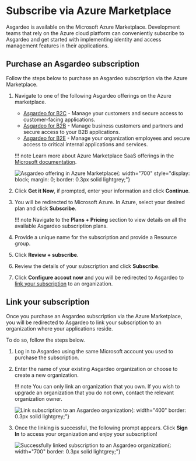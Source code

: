 # Subscribe via Azure Marketplace

Asgardeo is available on the Microsoft Azure Marketplace. Development teams that rely on the Azure cloud platform can conveniently subscribe to Asgardeo and get started with implementing identity and access management features in their applications.

## Purchase an Asgardeo subscription

Follow the steps below to purchase an Asgardeo subscription via the Azure Marketplace.

1. Navigate to one of the following Asgardeo offerings on the Azure marketplace.

    - [Asgardeo for B2C](https://azuremarketplace.microsoft.com/en-us/marketplace/apps/wso2inc1602241248883.asgardeo_b2c?tab=Overview) - Manage your customers and secure access to customer-facing applications.
    - [Asgardeo for B2B](https://azuremarketplace.microsoft.com/en-us/marketplace/apps/wso2inc1602241248883.asgardeo_b2b?tab=Overview) - Manage business customers and partners and secure access to your B2B applications.
    - [Asgardeo for B2E](https://azuremarketplace.microsoft.com/en-us/marketplace/apps/wso2inc1602241248883.asgardeo_b2e_enterprise?tab=Overview) - Manage your organization employees and secure access to critical internal applications and services.

    !!! note
        Learn more about Azure Marketplace SaaS offerings in the [Microsoft documentation](https://learn.microsoft.com/en-us/marketplace/purchase-saas-offer-in-azure-portal).

    ![Asgardeo offering in Azure Marketplace]({{base_path}}/assets/img/guides/subscriptions/asgardeo-offering-azure-marketplace.png){: width="700" style="display: block; margin: 0; border: 0.3px solid lightgrey;"}


2. Click **Get it Now**, if prompted, enter your information and click **Continue**.

3. You will be redirected to Microsoft Azure. In Azure, select your desired plan and click **Subscribe**.

    !!! note
        Navigate to the **Plans + Pricing** section to view details on all the available Asgardeo subscription plans.

4. Provide a unique name for the subscription and provide a Resource group.

5. Click **Review + subscribe**.

6. Review the details of your subscription and click **Subscribe**.

7. Click **Configure accout now** and you will be redirected to Asgardeo to [link your subscription](#link-your-subscription) to an organization.


## Link your subscription

Once you purchase an Asgardeo subscription via the Azure Marketplace, you will be redirected to Asgardeo to link your subscription to an organization where your applications reside.

To do so, follow the steps below.

1. Log in to Asgardeo using the same Microsoft account you used to purchase the subscription.

2. Enter the name of your existing Asgardeo organization or choose to create a new organization.

    !!! note
        You can only link an organization that you own. If you wish to upgrade an organization that you do not own, contact the relevant organization owner.

    ![Link subscription to an Asgardeo organization]({{base_path}}/assets/img/guides/subscriptions/link-asgardeo-subscription-with-organization.png){: width="400" border: 0.3px solid lightgrey;"}

3. Once the linking is successful, the following prompt appears. Click **Sign In** to access your organization and enjoy your subscription!

    ![Successfully linked subscription to an Asgardeo organization]({{base_path}}/assets/img/guides/subscriptions/subscription-link-successful.png){: width="700" border: 0.3px solid lightgrey;"}